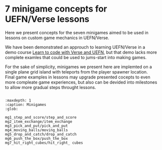 # 7 minigame concepts for UEFN/Verse lessons

Here we present concepts for the seven minigames aimed to be used in lessons on custom game mechanics in UEFN/Verse. 

We have been demonstrated an approuch to learning UEFN/Verse in a demo course [Learn to code with Verse and UEFN](https://petljamediastorage.blob.core.windows.net/temp/learn-verse/index.html), but that demo lacks more complete examles that could be used to jums-start into making games.

For the sake of simplicity, minigames we present here are implemted on a single plane grid island with teleports from the player spawner location. Final game examples in lessons may upgrade presented cocepts to even more compleate game experiences, but also can be devided into milestones to allow more gradual steps throught lessons. 

```{thumbnail} big-picture.png
```

```{toctree}
:maxdepth: 1
:caption: Minigames
:glob:

mg1_step_and_score/step_and_score
mg2_item_exchange/item_exchange
mg3_pick_and_put/pick_and_put
mg4_moving_balls/moving_balls
mg5_drop_and_catch/drop_and_catch
mg6_push_the_box/push_the_box
mg7_hit_right_cubes/hit_right_ cubes
```